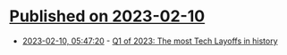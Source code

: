# [Published on 2023-02-10](index.md)

* [2023-02-10, 05:47:20](https://news.ycombinator.com/item?id=34736092) - [Q1 of 2023: The most Tech Layoffs in history](https://lunduke.substack.com/p/q1-of-2023-the-most-tech-layoffs)

